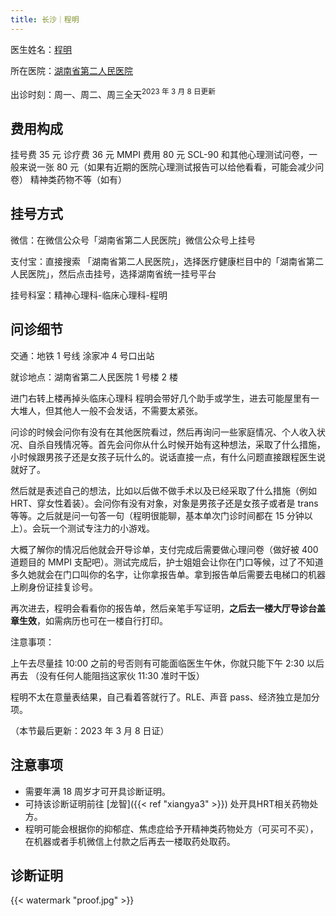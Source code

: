 ```yaml
---
title: 长沙｜程明
---
```


医生姓名：[程明](https://www.haodf.com/doctor/190160.html)

所在医院：[湖南省第二人民医院](https://amap.com/place/B02DB03S87)

<!--邮件报告好大夫已无法查询出诊时间-->

出诊时刻：周一、周二、周三全天<sup>2023 年 3 月 8 日更新</sup>

## 费用构成

挂号费 35 元
诊疗费 36 元
MMPI 费用 80 元
SCL-90 和其他心理测试问卷，一般来说一张 80 元（如果有近期的医院心理测试报告可以给他看看，可能会减少问卷）
精神类药物不等（如有）

## 挂号方式

微信：在微信公众号「湖南省第二人民医院」微信公众号上挂号

支付宝：直接搜索 「湖南省第二人民医院」，选择医疗健康栏目中的「湖南省第二人民医院」，然后点击挂号，选择湖南省统一挂号平台

挂号科室：精神心理科-临床心理科-程明

## 问诊细节

交通：地铁 1 号线 涂家冲 4 号口出站

就诊地点：湖南省第二人民医院 1 号楼 2 楼

进门右转上楼再掉头临床心理科 程明会带好几个助手或学生，进去可能屋里有一大堆人，但其他人一般不会发话，不需要太紧张。

问诊的时候会问你有没有在其他医院看过，然后再询问一些家庭情况、个人收入状况、自杀自残情况等。首先会问你从什么时候开始有这种想法，采取了什么措施，小时候跟男孩子还是女孩子玩什么的。说话直接一点，有什么问题直接跟程医生说就好了。

然后就是表述自己的想法，比如以后做不做手术以及已经采取了什么措施（例如 HRT、穿女性着装）。会问你有没有对象，对象是男孩子还是女孩子或者是 trans 等等。之后就是问一句答一句（程明很能聊，基本单次门诊时间都在 15 分钟以上）。会玩一个测试专注力的小游戏。

大概了解你的情况后他就会开导诊单，支付完成后需要做心理问卷（做好被 400 道题目的 MMPI 支配吧）。测试完成后，护士姐姐会让你在门口等候，过了不知道多久她就会在门口叫你的名字，让你拿报告单。拿到报告单后需要去电梯口的机器上刷身份证挂复诊号。

再次进去，程明会看看你的报告单，然后亲笔手写证明，**之后去一楼大厅导诊台盖章生效**，如需病历也可在一楼自行打印。

注意事项：

上午去尽量挂 10:00 之前的号否则有可能面临医生午休，你就只能下午 2:30 以后再去 （没有任何人能阻挡这家伙 11:30 准时干饭）

程明不太在意量表结果，自己看着答就行了。RLE、声音 pass、经济独立是加分项。

（本节最后更新：2023 年 3 月 8 日证）

## 注意事项

- 需要年满 18 周岁才可开具诊断证明。
- 可持该诊断证明前往 [龙智]({{< ref "xiangya3" >}}) 处开具HRT相关药物处方。
- 程明可能会根据你的抑郁症、焦虑症给予开精神类药物处方（可买可不买），在机器或者手机微信上付款之后再去一楼取药处取药。

## 诊断证明

{{< watermark "proof.jpg" >}}
